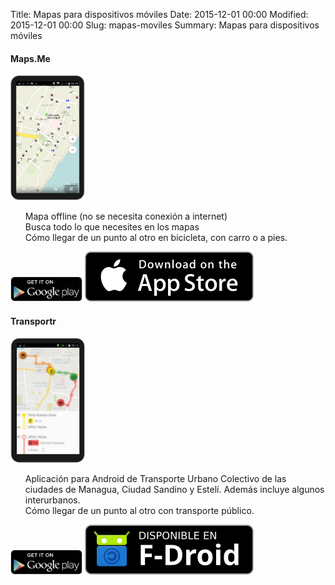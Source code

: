 Title: Mapas para dispositivos móviles
Date: 2015-12-01 00:00
Modified: 2015-12-01 00:00
Slug: mapas-moviles
Summary: Mapas para dispositivos móviles

<div class="article-style-line">
  <h4>Maps.Me</h4>

  <div>
    <img class="float-left" src="/images/mapsme.png" />
    <ul style="list-style-type:none;">
      <li>Mapa offline (no se necesita conexión a internet)</li>
      <li>Busca todo lo que necesites en los mapas</li>
      <li>Cómo llegar de un punto al otro en bicicleta, con carro o a pies.</li>
    </ul>
    <a href="https://play.google.com/store/apps/details?id=com.mapswithme.maps.pro" title="MAPS.ME in the Google Play Store"><img height="40px" class="storeBadge" src="/images/googleplay_badge.svg"></a>
    <a href="http://maps.me/iphone-app-pro" title="MAPS.ME in the Apple AppStore"><img class="storeBadge" src="/images/appstore_badge.svg"></a>
  </div>
  <div style="clear:both"></div>
</div>

<div class="article-style-line">
  <h4>Transportr</h4>
  <div>
    <img class="float-left" src="/images/transportr.png" />
    <ul style="list-style-type:none;">
      <li>Aplicación para Android de Transporte Urbano Colectivo de las ciudades de Managua, Ciudad Sandino y Estelí. Además incluye algunos interurbanos.</li>
      <li>Cómo llegar de un punto al otro con transporte público.</li>
    </ul>
    <a href="https://play.google.com/store/apps/details?id=de.grobox.liberario" title="Transportr in the Google Play Store"><img height="40px" class="storeBadge" src="/images/googleplay_badge.svg"></a>
    <a href="https://f-droid.org/en/packages/de.grobox.liberario" title="Transportr in F-Doird"><img class="storeBadge" src="/images/f-droid-badge.svg"></a>
  </div>
  <div style="clear:both"></div>
</div>
